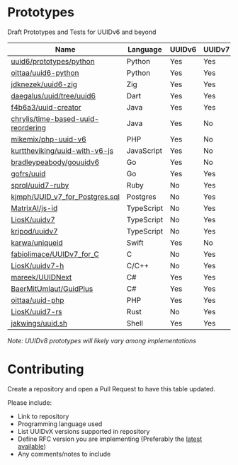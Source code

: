 # Prototypes
Draft Prototypes and Tests for UUIDv6 and beyond

| Name                                                                                        | Language   | UUIDv6 | UUIDv7 | UUIDv8 | RFC/Draft                                                                   |
|---------------------------------------------------------------------------------------------|------------|--------|--------|--------|-----------------------------------------------------------------------------|
| [uuid6/prototypes/python](https://github.com/uuid6/prototypes/tree/main/python)             | Python     | Yes    | Yes    | Yes    | [02](https://tools.ietf.org/html/draft-peabody-dispatch-new-uuid-format-02) |
| [oittaa/uuid6-python](https://github.com/oittaa/uuid6-python)             | Python     | Yes    | Yes    | No    | [04](https://tools.ietf.org/html/draft-peabody-dispatch-new-uuid-format-04) |
| [jdknezek/uuid6-zig](https://github.com/jdknezek/uuid6-zig)                                 | Zig        | Yes    | Yes    | No     | [03](https://tools.ietf.org/html/draft-peabody-dispatch-new-uuid-format-03) |
| [daegalus/uuid/tree/uuid6](https://github.com/Daegalus/dart-uuid/tree/uuidv6)               | Dart       | Yes    | Yes    | Yes    | [03](https://tools.ietf.org/html/draft-peabody-dispatch-new-uuid-format-03) |
| [f4b6a3/uuid-creator](https://github.com/f4b6a3/uuid-creator)                               | Java       | Yes    | Yes    | No     | [04](https://tools.ietf.org/html/draft-peabody-dispatch-new-uuid-format-04) |
| [chrylis/time-based-uuid-reordering](https://github.com/chrylis/time-based-uuid-reordering) | Java       | Yes    | No     | No     | [01](https://tools.ietf.org/html/draft-peabody-dispatch-new-uuid-format-01) |
| [mikemix/php-uuid-v6](https://github.com/mikemix/php-uuid-v6)                               | PHP        | Yes    | No     | No     | [0x](http://gh.peabody.io/uuidv6/)                                          |
| [kurttheviking/uuid-with-v6-js](https://github.com/kurttheviking/uuid-with-v6-js)           | JavaScript | Yes    | No     | No     | [0x](http://gh.peabody.io/uuidv6/)                                          |
| [bradleypeabody/gouuidv6](https://github.com/bradleypeabody/gouuidv6)                       | Go         | Yes    | No     | No     | [0x](http://gh.peabody.io/uuidv6/)                                          |
| [gofrs/uuid](https://github.com/gofrs/uuid)                                                 | Go         | Yes    | Yes    | No     | [0x](http://gh.peabody.io/uuidv6/)                                          |
| [sprql/uuid7-ruby](https://github.com/sprql/uuid7-ruby)                                     | Ruby       | No     | Yes    | No     | [01](https://tools.ietf.org/html/draft-peabody-dispatch-new-uuid-format-01) |
| [kjmph/UUID_v7_for_Postgres.sql](https://gist.github.com/kjmph/5bd772b2c2df145aa645b837da7eca74) | Postgres       | No     | Yes    | Yes     | [03](https://tools.ietf.org/html/draft-peabody-dispatch-new-uuid-format-01) |
| [MatrixAI/js-id](https://github.com/MatrixAI/js-id)                                         | TypeScript | No     | Yes    | No     | [01](https://tools.ietf.org/html/draft-peabody-dispatch-new-uuid-format-01)                                            |
| [LiosK/uuidv7](https://github.com/LiosK/uuidv7)                                             | TypeScript | No     | Yes    | No     | [04](https://tools.ietf.org/html/draft-peabody-dispatch-new-uuid-format-04) |
| [kripod/uuidv7](https://github.com/kripod/uuidv7)                                           | TypeScript | No     | Yes    | No     | [04](https://tools.ietf.org/html/draft-peabody-dispatch-new-uuid-format-04) |
| [karwa/uniqueid](https://github.com/karwa/uniqueid)                                         | Swift      | Yes    | No     | No     | [02](https://tools.ietf.org/html/draft-peabody-dispatch-new-uuid-format-02) |
| [fabiolimace/UUIDv7_for_C](https://gist.github.com/fabiolimace/9873fe7bbcb1e6dc40638a4f98676d72) | C          | No    | Yes    | No     | [03](https://tools.ietf.org/html/draft-peabody-dispatch-new-uuid-format-03) |
| [LiosK/uuidv7-h](https://github.com/LiosK/uuidv7-h)                                         | C/C++      | No     | Yes    | No     | [04](https://tools.ietf.org/html/draft-peabody-dispatch-new-uuid-format-04) |
| [mareek/UUIDNext](https://github.com/mareek/UUIDNext)                                       | C#         | Yes    | Yes    | No     | [03](https://tools.ietf.org/html/draft-peabody-dispatch-new-uuid-format-03) |
| [BaerMitUmlaut/GuidPlus](https://github.com/BaerMitUmlaut/GuidPlus)                         | C#         | Yes    | Yes    | Yes    | [02](https://tools.ietf.org/html/draft-peabody-dispatch-new-uuid-format-02) |
| [oittaa/uuid-php](https://github.com/oittaa/uuid-php)                                       | PHP      | Yes    | Yes     | No     | [04](https://tools.ietf.org/html/draft-peabody-dispatch-new-uuid-format-04) |
| [LiosK/uuid7-rs](https://github.com/LiosK/uuid7-rs)                                         | Rust       | No     | Yes    | No     | [04](https://tools.ietf.org/html/draft-peabody-dispatch-new-uuid-format-04) |
| [jakwings/uuid.sh](https://github.com/jakwings/uuid.sh)                                     | Shell      | Yes    | Yes    | Yes    | [04](https://tools.ietf.org/html/draft-peabody-dispatch-new-uuid-format-04) |

*Note: UUIDv8 prototypes will likely vary among implementations*

# Contributing
Create a repository and open a Pull Request to have this table updated.

Please include:
- Link to repository
- Programming language used
- List UUIDvX versions supported in repository
- Define RFC version you are implementing (Preferably the [latest available](https://datatracker.ietf.org/doc/draft-peabody-dispatch-new-uuid-format/))
- Any comments/notes to include
